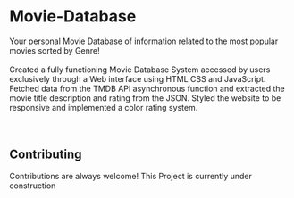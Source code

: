 # Movie-Database
Your personal Movie Database of information related to the most popular movies sorted by Genre! <br/> <br/>
Created a fully functioning Movie Database System accessed by users exclusively through a Web interface using HTML CSS and JavaScript. Fetched data from the TMDB API asynchronous function and extracted the movie title description and rating from the JSON.
Styled the website to be responsive and implemented a color rating system. 
<br><br><br>
## Contributing

Contributions are always welcome!
This Project is currently under construction
